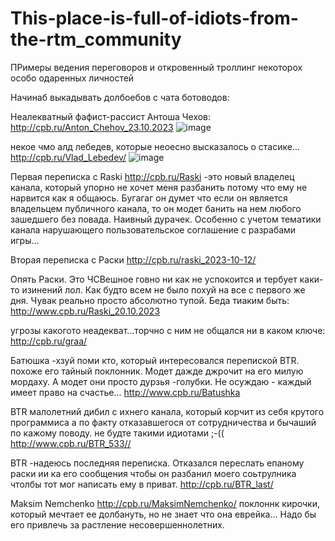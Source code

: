 # This-place-is-full-of-idiots-from-the-rtm_community
ПРимеры ведения переговоров и откровенный троллинг некоторох особо одаренных личностей

Начинаб выкадывать долбоебов с чата ботоводов:

Неалекватный фафист-рассист Антоша Чехов: 
http://cpb.ru/Anton_Chehov_23.10.2023
![image](https://github.com/vlaskinarita/This-place-is-full-of-idiots-from-the-rtm_community/assets/120003563/85a9c04d-1e82-4f53-afe6-3e6a601604c0)

некое чмо алд лебедев, которые неоесно высказалось о стасике... http://cpb.ru/Vlad_Lebedev/ 
![image](https://github.com/vlaskinarita/This-place-is-full-of-idiots-from-the-rtm_community/assets/120003563/74644366-58b8-4d47-bf56-e37dd45f2695)

Первая переписка с Raski  http://cpb.ru/Raski -это новый владелец канала, который упорно не хочет меня разбанить потому что ему не нарвится как я общаюсь. 
Бугагаг он думет что если он является владельцем публичного канала, то он модет банить на нем любого зашедшего без повада.
Наивный дурачек. Особенно с учетом тематики канала нарушающего пользовательское соглашение с разрабами игры...

Вторая переписка с Раски http://cpb.ru/raski_2023-10-12/

Опять Раски. Это ЧСВешное говно ни как не успокоится и тербует каки-то изинений лол. Как будто  всем не было похуй на все с первого же дня. Чувак реально просто абсолютно тупой. Беда тиаким быть: http://www.cpb.ru/Raski_20.10.2023

угрозы какогото неадекват...торчно с ним не общался  ни в каком ключе: http://cpb.ru/graa/

Батюшка -хзуй поми кто, который интересовался перепиской BTR. похоже его тайный поклонник. Модет дажде джрочит на его милую мордаху. А модет они просто дурзья -голубки. Не осуждаю - каждый имеет право на счастье... http://www.cpb.ru/Batushka

BTR малолетний дибил с ихнего канала, который корчит из себя крутого программиса а по факту отказавшегося от сотрудничества и бычаший по кажому поводу. не будте такими идиотами ;-(( http://www.cpb.ru/BTR_533//

BTR -надеюсь последняя переписка. Отказался переслать епаному раски ии ка его сообщения чтобы он разбанил моего соьтрулника чтолбы тот мог написать ему в приват. http://cpb.ru/BTR_last/

Maksim Nemchenko http://cpb.ru/MaksimNemchenko/ поклоннк кирочки, который мечтает ее долбануть, но не знает что она еврейка... Надо бы его привлечь за растление несовершеннолетних.
